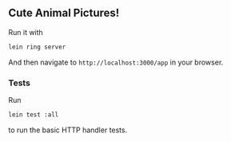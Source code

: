 ## Cute Animal Pictures!

Run it with

```sh
lein ring server
```

And then navigate to `http://localhost:3000/app` in your browser.

### Tests

Run
```sh
lein test :all
```
to run the basic HTTP handler tests.

